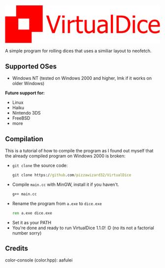 ![VirtualDice](https://github.com/pizzawizard32/VirtualDice/blob/main/virtualdice.png?raw=true)

A simple program for rolling dices that uses a similiar layout to neofetch.

## Supported OSes
- Windows NT (tested on Windows 2000 and higher, lmk if it works on older Windows)

**Future support for:**
- Linux
- Haiku
- Nintendo 3DS
- FreeBSD
- more

## Compilation
This is a tutorial of how to compile the program as I found out myself that the already compiled program on Windows 2000 is broken:
- `git clone` the source code:
  ```cmd
  git clone https://github.com/pizzawizard32/VirtualDice
  ```
- Compile `main.cc` with MinGW, install it if you haven't.
  ```cmd
  g++ main.cc
  ```
- Rename the program from `a.exe` to `dice.exe`
  ```cmd
  ren a.exe dice.exe
  ```
- Set it as your PATH
- You're done and ready to run VirtualDice 1.1.0! :D (no its not a factorial number sorry)

## Credits
color-console (color.hpp): aafulei
